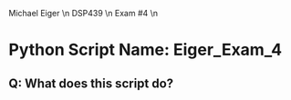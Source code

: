 Michael Eiger \n
DSP439 \n
Exam #4 \n

# Python Script Name: Eiger_Exam_4

## Q: What does this script do?
